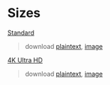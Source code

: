 # Sizes  
[Standard](x)  
> download [plaintext](x), [image](x)  

[4K Ultra HD](x)  
> download [plaintext](x), [image](x)  
